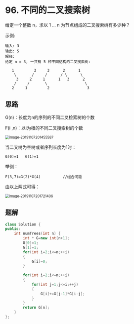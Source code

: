 # 96. 不同的二叉搜索树

给定一个整数 n，求以 1 ... n 为节点组成的二叉搜索树有多少种？

示例:

```
输入: 3
输出: 5
解释:
给定 n = 3, 一共有 5 种不同结构的二叉搜索树:

   1         3     3      2      1
    \       /     /      / \      \
     3     2     1      1   3      2
    /     /       \                 \
   2     1         2                 3
```



## 思路

G(n)：长度为n的序列的不同二叉检索树的个数

F(i ,n)：以i为根的不同二叉搜索树的个数

<img src="C:\Users\alice\AppData\Roaming\Typora\typora-user-images\image-20191107201455587.png" alt="image-20191107201455587" style="zoom:80%;" />

当二叉树为空树或者序列长度为1时：

`G(0)=1   G(1)=1`

举例：

`F(3,7)=G(2)*G(4)          //组合问题`

由以上两式可得：

<img src="C:\Users\alice\AppData\Roaming\Typora\typora-user-images\image-20191107201721406.png" alt="image-20191107201721406" style="zoom:80%;" />



## 题解

```c++
class Solution {
public:
    int numTrees(int n) {
        int * G=new int[n+1];
        G[0]=1;
        G[1]=1;
        for(int i=2;i<=n;++i)
        {
            G[i]=0;
        }
        
        for(int i=2;i<=n;++i)
        {
            for(int j=1;j<=i;++j)
            {
                G[i]+=G[j-1]*G[i-j];
            }
        }
        return G[n];
    }
};
```

